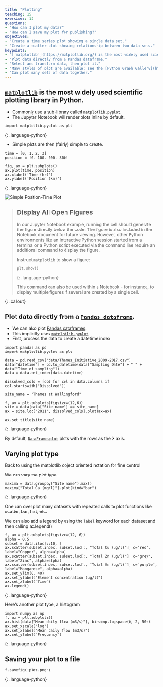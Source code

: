 ```yaml
---
title: "Plotting"
teaching: 15
exercises: 15
questions:
- "How can I plot my data?"
- "How can I save my plot for publishing?"
objectives:
- "Create a time series plot showing a single data set."
- "Create a scatter plot showing relationship between two data sets."
keypoints:
- "[`matplotlib`](https://matplotlib.org/) is the most widely used scientific plotting library in Python."
- "Plot data directly from a Pandas dataframe."
- "Select and transform data, then plot it."
- "Many styles of plot are available: see the [Python Graph Gallery](https://python-graph-gallery.com/matplotlib/) for more options."
- "Can plot many sets of data together."
---
```

## [`matplotlib`](https://matplotlib.org/) is the most widely used scientific plotting library in Python.

*   Commonly use a sub-library called [`matplotlib.pyplot`](https://matplotlib.org/stable/api/_as_gen/matplotlib.pyplot.html#module-matplotlib.pyplot).
*   The Jupyter Notebook will render plots inline by default.

~~~
import matplotlib.pyplot as plt
~~~
{: .language-python}

*   Simple plots are then (fairly) simple to create.

~~~
time = [0, 1, 2, 3]
position = [0, 100, 200, 300]

fig, ax = plt.subplots()
ax.plot(time, position)
ax.xlabel('Time (hr)')
ax.ylabel('Position (km)')
~~~
{: .language-python}

![Simple Position-Time Plot](../fig/9_simple_position_time_plot.svg)

> ## Display All Open Figures
>
> In our Jupyter Notebook example, running the cell should generate the figure directly below the code.
> The figure is also included in the Notebook document for future viewing.
> However, other Python environments like an interactive Python session started from a terminal
> or a Python script executed via the command line require an additional command to display the figure.
>
> Instruct `matplotlib` to show a figure:
> ~~~
> plt.show()
> ~~~
> {: .language-python}
>
> This command can also be used within a Notebook - for instance, to display multiple figures
> if several are created by a single cell.
>
{: .callout}

## Plot data directly from a [`Pandas dataframe`](https://pandas.pydata.org/pandas-docs/stable/reference/api/pandas.DataFrame.html).

*   We can also plot [Pandas dataframes](https://pandas.pydata.org/pandas-docs/stable/generated/pandas.DataFrame.html).
*   This implicitly uses [`matplotlib.pyplot`](https://matplotlib.org/stable/api/_as_gen/matplotlib.pyplot.html#module-matplotlib.pyplot).
*   First, process the data to create a datetime index

~~~
import pandas as pd
import matplotlib.pyplot as plt

data = pd.read_csv("data/Thames_Initiative_2009-2017.csv")
data["datetime"] = pd.to_datetime(data["Sampling Date"] + " " + data["Time of sampling"])
data = data.set_index(data.datetime)

dissolved_cols = [col for col in data.columns if col.startswith("Dissolved")]

site_name = "Thames at Wallingford"

f, ax = plt.subplots(figsize=(12,6))
site = data[data["Site name"] == site_name]
ax = site.loc["2011", dissolved_cols].plot(ax=ax)

ax.set_title(site_name)
~~~
{: .language-python}

By default, [`DataFrame.plot`](https://pandas.pydata.org/pandas-docs/stable/generated/pandas.DataFrame.plot.html#pandas.DataFrame.plot) plots with the rows as the X axis.

## Varying plot type

Back to using the matplotlib object oriented notation for fine control

We can vary the plot type...

~~~
maxima = data.groupby("Site name").max()
maxima["Total Ca (mg/l)"].plot(kind="bar")
~~~
{: .language-python}

One can over plot many datasets with repeated calls to plot functions like scatter, bar, hist, etc.

We can also add a legend by using the `label` keyword for each dataset and then calling ax.legend()

~~~
f, ax = plt.subplots(figsize=(12, 6))
alpha = 0.5
subset = data.iloc[::10, ]
ax.scatter(subset.index, subset.loc[:, "Total Cu (ug/l)"], c="red", label="Copper", alpha=alpha)
ax.scatter(subset.index, subset.loc[:, "Total Zn (ug/l)"], c="grey", label="Zinc", alpha=alpha)
ax.scatter(subset.index, subset.loc[:, "Total Mn (ug/l)"], c="purple", label="Manganese", alpha=alpha)
ax.set_ylim(0, 40)
ax.set_ylabel("Element concentration (ug/l)")
ax.set_xlabel("Time")
ax.legend()
~~~
{: .language-python}

Here's another plot type, a histogram

~~~
import numpy as np
f, ax = plt.subplots()
ax.hist(data["Mean daily flow (m3/s)"], bins=np.logspace(0, 2, 50))
ax.set_xscale("log")
ax.set_xlabel("Mean daily flow (m3/s)")
ax.set_ylabel("Frequency")
~~~
{: .language-python}


## Saving your plot to a file

~~~
f.savefig('plot.png')
~~~
{: .language-python}
